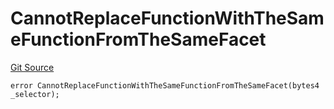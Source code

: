 # CannotReplaceFunctionWithTheSameFunctionFromTheSameFacet
[Git Source](https://github.com/thrackle-io/tron/blob/d4dc3a1319e6df3195618c1297a6c755d61cf319/src/client/token/handler/diamond/HandlerDiamondLib.sol)


```solidity
error CannotReplaceFunctionWithTheSameFunctionFromTheSameFacet(bytes4 _selector);
```

